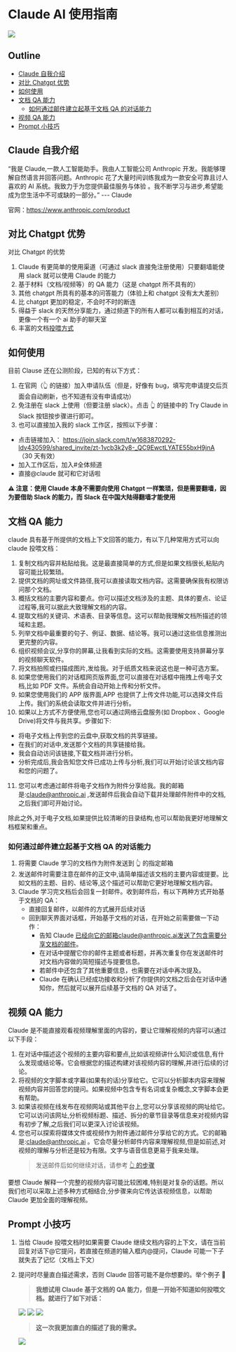 # Claude AI 使用指南

![](./assets/Claude.webp)

## Outline

- [Claude 自我介绍](#claude-introduction)
- [对比 Chatgpt 优势](#compare-with-chatgpt)
- [如何使用](#how-to-use)
- [文档 QA 能力](#feed-docs)
  - [如何通过邮件建立起基于文档 QA 的对话能力](#email)
- [视频 QA 能力](#feed-video)
- [Prompt 小技巧](#prompt-trikcs)

## <h2 id="claude-introduction">Claude 自我介绍</h2>

“我是 Claude,一款人工智能助手。我由人工智能公司 Anthropic 开发。我能够理解自然语言并回答问题。Anthropic 花了大量时间训练我成为一款安全可靠且讨人喜欢的 AI 系统。我致力于为您提供最佳服务与体验 。我不断学习与进步,希望能成为您生活中不可或缺的一部分。” --- Claude

官网：https://www.anthropic.com/product

## <h2 id="compare-with-chatgpt">对比 Chatgpt 优势</h2>

对比 Chatgpt 的优势

1. Claude 有更简单的使用渠道（可通过 slack 直接免注册使用）只要翻墙能使用 slack 就可以使用 Claude 的能力
2. 基于材料（文档/视频等）的 QA 能力（这是 chatgpt 所不具有的）
3. 其他 chatgpt 所具有的基本的问答能力（体验上和 chatgpt 没有太大差别）
4. 比 chatgpt 更加的稳定，不会时不时的断连
5. 得益于 slack 的天然分享能力，通过频道下的所有人都可以看到相互的对话，更像一个有一个 ai 助手的聊天室
6. 丰富的文档[投喂方式](#feed-docs)

## <h2 id="how-to-use">如何使用</h2>

目前 Clause 还在公测阶段，已知的有以下方式：

1. 在官网（👆 的链接）加入申请队伍（但是，好像有 bug，填写完申请提交后页面会自动刷新，也不知道有没有申请成功）
2. 免注册在 slack 上使用（但要注册 slack）。点击 👆 的链接中的 Try Claude in Slack 按钮按步骤进行即可。
3. 也可以直接加入我的 slack 工作区，按照以下步骤：

- 点击链接加入： https://join.slack.com/t/w1683870292-ldv430599/shared_invite/zt-1vcb3k2y8-_QC9EwctLYATE55bxH9jnA （30 天有效）
- 加入工作区后，加入#全体频道
- 直接@claude 就可和它对话啦

**⚠️ 注意：使用 Claude 本身不需要向使用 Chatgpt 一样繁琐，但是需要翻墙，因为要借助 Slack 的能力，而 Slack 在中国大陆得翻墙才能使用**

## <h2 id="feed-docs">文档 QA 能力</h2>

claude 具有基于所提供的文档上下文回答的能力，有以下几种常用方式可以向 claude 投喂文档：

1. 复制文档内容并粘贴给我。这是最直接简单的方式,但是如果文档很长,粘贴内容可能比较繁琐。
2. 提供文档的网址或文件路径,我可以直接读取文档内容。这需要确保我有权限访问那个文档。
3. 概括文档的主要内容和要点。你可以描述文档涉及的主题、具体的要点、论证过程等,我可以据此大致理解文档的内容。
4. 提取文档的关键词、术语表、目录等信息。这可以帮助我理解文档所描述的领域和主题。
5. 列举文档中最重要的句子、例证、数据、结论等。我可以通过这些信息推测出更完整的内容。
6. 组织视频会议,分享你的屏幕,让我看到实际的文档。这需要使用支持屏幕分享的视频聊天软件。
7. 将文档拍照或扫描成图片,发给我。对于纸质文档来说这也是一种可选方案。
8. 如果您使用我们的对话框网页版界面,您可以直接在对话框中拖拽上传电子文档,比如 PDF 文件。系统会自动开始上传和分析文件。
9. 如果您使用我们的 APP 版界面,APP 也提供了上传文件功能,可以选择文件后上传。我们的系统会读取文件并进行分析。
10. 如果以上方式不方便使用,您也可以通过网络云盘服务(如 Dropbox 、Google Drive)将文件与我共享。步骤如下:

- 将电子文档上传到您的云盘中,获取文档的共享链接。
- 在我们的对话中,发送那个文档的共享链接给我。
- 我会自动访问该链接,下载文档并进行分析。
- 分析完成后,我会告知您文件已成功上传与分析,我们可以开始讨论该文档内容和您的问题了。

11. 您可以考虑通过邮件将电子文档作为附件分享给我。我的邮箱是:claude@anthropic.ai ,发送邮件后我会自动下载并处理邮件附件中的文档,之后我们即可开始讨论。

除此之外,对于电子文档,如果提供比较清晰的目录结构,也可以帮助我更好地理解文档框架和重点。

### <h3 id="email">如何通过邮件建立起基于文档 QA 的对话能力</h3>

1. 将需要 Claude 学习的文档作为附件发送到 👆 的指定邮箱
2. 发送邮件时需要注意在邮件的正文中,请简单描述该文档的主要内容或提要。比如文档的主题、目的、结论等,这个描述可以帮助它更好地理解文档内容。
3. Claude 学习完文档后会回复一封邮件。收到邮件后，有以下两种方式开始基于文档的 QA：
   - 直接回复邮件，以邮件的方式展开后续对话
   - 回到聊天界面对话框，开始基于文档的对话，在开始之前需要做一下动作：
     - 告知 Claude 已经向它的邮箱claude@anthropic.ai发送了包含需要分享文档的邮件。
     - 在对话中提醒它你的邮件主题或者标题，并再次重复你在发送邮件时对文档内容做的简短描述与提要信息。
     - 若邮件中还包含了其他重要信息，也需要在对话中再次提及。
     - Claude 在确认已经成功接收和分析了你提供的文档之后会在对话中通知你，然后就可以展开后续基于文档的 QA 对话了。

## <h2 id="feed-video">视频 QA 能力</h2>

Claude 是不能直接观看视频理解里面的内容的，要让它理解视频的内容可以通过以下手段：

1. 在对话中描述这个视频的主要内容和要点,比如该视频讲什么知识或信息,有什么发现或结论等。它会根据您的描述构建对该视频内容的理解,并进行后续的讨论。
2. 将视频的文字脚本或字幕(如果有的话)分享给它。它可以分析脚本内容来理解视频内容并回答您的提问。如果视频中包含专有名词或复杂概念,文字脚本会更有帮助。
3. 如果该视频在线发布在视频网站或其他平台上,您可以分享该视频的网址给它。它可以访问该网址,分析视频标题、描述、拆分的章节目录等信息来对视频内容有初步了解,之后我们可以更深入讨论该视频。
4. 您也可以探索将媒体文件或视频作为附件通过邮件分享给它的方式。它的邮箱是:claude@anthropic.ai 。它会尽量分析邮件内容来理解视频,但是如前述,对视频的理解与分析还是较为有限。文字与语音信息更易于我来处理。
   > 发送邮件后如何继续对话，请参考 [👆 的步骤](#email)

要想 Claude 解释一个完整的视频内容可能比较困难,特别是对复杂的话题。所以我们也可以采取上述多种方式相结合,分步骤来向它传达该视频信息，以帮助 Claude 更加全面的理解视频。

## <h2 id="prompt-trikcs">Prompt 小技巧</h2>

1. 当给 Claude 投喂文档时如果需要 Claude 继续文档内容的上下文，请在当前回复对话下@它提问，若直接在频道的输入框内@提问，Claude 可能一下子就失去了记忆（文档上下文）
2. 提问时尽量直白描述需求，否则 Claude 回答可能不是你想要的。举个例子 🌰

   > **我想试用 Claude 基于文档的 QA 能力，但是一开始不知道如何投喂文档。就进行了如下对话：**

   ![](./assets/dialog-1-1.png)
   ![](./assets/dialog-1-2.png)
   ![](./assets/dialog-1-3.png)

   > **这一次我更加直白的描述了我的需求。**

   ![](./assets/dialog-2-1.png)
